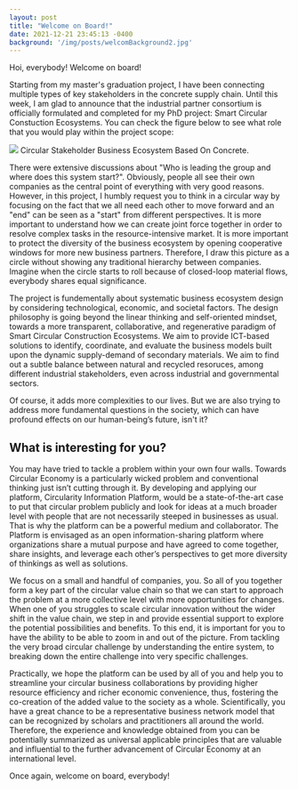 ```yaml
---
layout: post
title: "Welcome on Board!"
date: 2021-12-21 23:45:13 -0400
background: '/img/posts/welcomBackground2.jpg'
---
```


<p>Hoi, everybody! Welcome on board!</p>

<p>Starting from my master's graduation project, I have been connecting multiple types of key stakeholders in the concrete supply chain. Until this week, I am glad to announce that the industrial partner consortium is officially formulated and completed for my PhD project: Smart Circular Constuction Ecosystems. You can check the figure below to see what role that you would play within the project scope:</p>

<img class="img-fluid" src="https://raw.githubusercontent.com/Yifei-Yu-UTwente/SCCE/master/img/posts/Welcome.png">
<span class="caption text-muted">Circular Stakeholder Business Ecosystem Based On Concrete.</span>

<p>There were extensive discussions about "Who is leading the group and where does this system start?". Obviously, people all see their own companies as the central point of everything with very good reasons. However, in this project, I humbly request you to think in a circular way by focusing on the fact that we all need each other to move forward and an "end" can be seen as a "start" from different perspectives. It is more important to understand how we can create joint force together in order to resolve complex tasks in the resource-intensive market. It is more important to protect the diversity of the business ecosystem by opening cooperative windows for more new business partners. Therefore, I draw this picture as a circle without showing any traditional hierarchy between companies. Imagine when the circle starts to roll because of closed-loop material flows, everybody shares equal significance.</p>

<p>The project is fundementally about systematic business ecosystem design by considering technological, economic, and societal factors. The design philosophy is going beyond the linear thinking and self-oriented mindset, towards a more transparent, collaborative, and regenerative paradigm of Smart Circular Construction Ecosystems. We aim to provide ICT-based solutions to identify, coordinate, and evaluate the business models built upon the dynamic supply-demand of secondary materials. We aim to find out a subtle balance between natural and recycled resoruces, among different industrial stakeholders, even across industrial and governmental sectors.</p>

<p>Of course, it adds more complexities to our lives. But we are also trying to address more fundamental questions in the society, which can have profound effects on our human-being’s future, isn't it?</p>

<h2 class="section-heading">What is interesting for you?</h2>

<p>You may have tried to tackle a problem within your own four walls. Towards Circular Economy is a particularly wicked problem and conventional thinking just isn’t cutting through it. By developing and applying our platform, Circularity Information Platform, would be a state-of-the-art case to put that circular problem publicly and look for ideas at a much broader level with people that are not necessarily steeped in businesses as usual. That is why the platform can be a powerful medium and collaborator. The Platform is envisaged as an open information-sharing platform where organizations share a mutual purpose and have agreed to come together, share insights, and leverage each other’s perspectives to get more diversity of thinkings as well as solutions.</p>

<p>We focus on a small and handful of companies, you. So all of you together form a key part of the circular value chain so that we can start to approach the problem at a more collective level with more opportunities for changes. When one of you struggles to scale circular innovation without the wider shift in the value chain, we step in and provide essential support to explore the potential possibilities and benefits. To this end, it is important for you to have the ability to be able to zoom in and out of the picture. From tackling the very broad circular challenge by understanding the entire system, to breaking down the entire challenge into very specific challenges.</p>
  
<p>Practically, we hope the platform can be used by all of you and help you to streamline your circular business collaborations by providing higher resource efficiency and richer economic convenience, thus, fostering the co-creation of the added value to the society as a whole. Scientifically, you have a great chance to be a representative business network model that can be recognized by scholars and practitioners all around the world. Therefore, the experience and knowledge obtained from you can be potentially summarized as universal applicable principles that are valuable and influential to the further advancement of Circular Economy at an international level.</p>
  
<p>Once again, welcome on board, everybody!</p>
